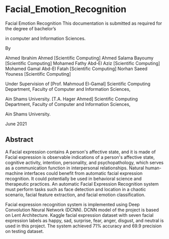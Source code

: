 # Facial_Emotion_Recognition

Facial Emotion Recognition
This documentation is submitted as required for the degree of bachelor’s

in computer and Information Sciences.

By


Ahmed Ibrahim Ahmed [Scientific Computing]
Ahmed Salama Bayoumy [Scientific Computing]
Mohamed Fathy Abd-El Aziz [Scientific Computing]
Mohamed Gamal Abd-El Fatah [Scientific Computing]
Norhan Saeed Youness [Scientific Computing]

Under Supervision of
[Prof. Mahmoud El-Gamal]
Scientific Computing Department,
Faculty of Computer and Information Sciences,

Ain Shams University.
[T.A. Hager Ahmed]
Scientific Computing Department,
Faculty of Computer and Information Sciences,

Ain Shams University.

June 2021




## Abstract

A Facial expression contains A person's affective state, and it
is made of Facial expression is observable indications of a
person's affective state, cognitive activity, intention,
personality, and psychopathology, which serves as a
communication function in interpersonal relationships. Natural
human-machine interfaces could benefit from automatic facial
expression recognition. It could potentially be used in
behavioral science and therapeutic practices. An automatic
Facial Expression Recognition system must perform tasks such
as face detection and location in a chaotic scenario, facial
feature extraction, and facial emotion classification.

Facial expression recognition system is implemented using
Deep Convolution Neural Network (DCNN). DCNN model of
the project is based on Lent Architecture. Kaggle facial
expression dataset with seven facial expression labels as happy,
sad, surprise, fear, anger, disgust, and neutral is used in this
project. The system achieved 71% accuracy and 69.9 precision
on testing dataset.
